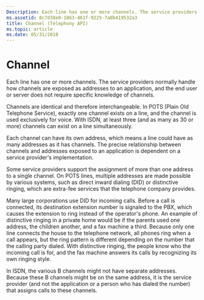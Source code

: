 ```yaml
---
Description: Each line has one or more channels. The service providers normally handle how channels are exposed as addresses to an application, and the end user or server does not require specific knowledge of channels.
ms.assetid: 8c7d38e0-1863-461f-9225-7a0b419532a3
title: Channel (Telephony API)
ms.topic: article
ms.date: 05/31/2018
---
```


# Channel

Each line has one or more channels. The service providers normally handle how channels are exposed as addresses to an application, and the end user or server does not require specific knowledge of channels.

Channels are identical and therefore interchangeable. In POTS (Plain Old Telephone Service), exactly one channel exists on a line, and the channel is used exclusively for voice. With ISDN, at least three (and as many as 30 or more) channels can exist on a line simultaneously.

Each channel can have its own address, which means a line could have as many addresses as it has channels. The precise relationship between channels and addresses exposed to an application is dependent on a service provider's implementation.

Some service providers support the assignment of more than one address to a single channel. On POTS lines, multiple addresses are made possible by various systems, such as direct inward dialing (DID) or distinctive ringing, which are extra-fee services that the telephone company provides.

Many large corporations use DID for incoming calls. Before a call is connected, its destination extension number is signaled to the PBX, which causes the extension to ring instead of the operator's phone. An example of distinctive ringing in a private home would be if the parents used one address, the children another, and a fax machine a third. Because only one line connects the house to the telephone network, all phones ring when a call appears, but the ring pattern is different depending on the number that the calling party dialed. With distinctive ringing, the people know who the incoming call is for, and the fax machine answers its calls by recognizing its own ringing style.

In ISDN, the various B channels might not have separate addresses. Because these B channels might be on the same address, it is the service provider (and not the application or a person who has dialed the number) that assigns calls to these channels.

 

 



